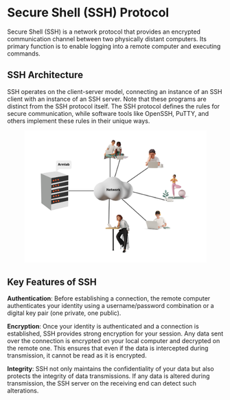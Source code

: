 # Secure Shell (SSH) Protocol

Secure Shell (SSH) is a network protocol that provides an encrypted communication channel between two physically distant computers. Its primary function is to enable logging into a remote computer and executing commands.

## SSH Architecture

SSH operates on the client-server model, connecting an instance of an SSH client with an instance of an SSH server. Note that these programs are distinct from the SSH protocol itself. The SSH protocol defines the rules for secure communication, while software tools like OpenSSH, PuTTY, and others implement these rules in their unique ways.&#x20;

<figure><img src="../../../.gitbook/assets/Group 12.png" alt="" width="563"><figcaption></figcaption></figure>

## Key Features of SSH

**Authentication**: Before establishing a connection, the remote computer authenticates your identity using a username/password combination or a digital key pair (one private, one public).&#x20;

**Encryption**: Once your identity is authenticated and a connection is established, SSH provides strong encryption for your session. Any data sent over the connection is encrypted on your local computer and decrypted on the remote one. This ensures that even if the data is intercepted during transmission, it cannot be read as it is encrypted.&#x20;

**Integrity**: SSH not only maintains the confidentiality of your data but also protects the integrity of data transmissions. If any data is altered during transmission, the SSH server on the receiving end can detect such alterations.
